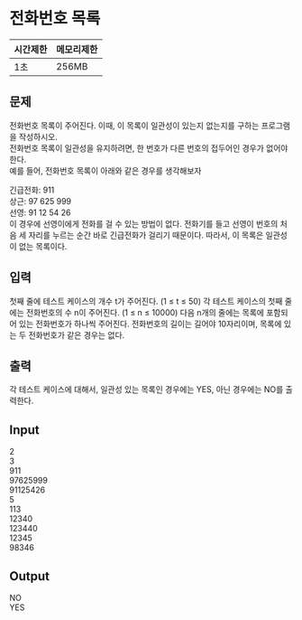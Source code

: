 # 전화번호 목록   
시간제한 | 메모리제한
------ | -------
1초 | 256MB
## 문제
전화번호 목록이 주어진다. 이때, 이 목록이 일관성이 있는지 없는지를 구하는 프로그램을 작성하시오.  
전화번호 목록이 일관성을 유지하려면, 한 번호가 다른 번호의 접두어인 경우가 없어야 한다.  
예를 들어, 전화번호 목록이 아래와 같은 경우를 생각해보자  
  
긴급전화: 911  
상근: 97 625 999  
선영: 91 12 54 26  
이 경우에 선영이에게 전화를 걸 수 있는 방법이 없다. 전화기를 들고 선영이 번호의 처음 세 자리를 누르는 순간 바로 긴급전화가 걸리기 때문이다. 따라서, 이 목록은 일관성이 없는 목록이다.  
  
## 입력
첫째 줄에 테스트 케이스의 개수 t가 주어진다. (1 ≤ t ≤ 50) 각 테스트 케이스의 첫째 줄에는 전화번호의 수 n이 주어진다. (1 ≤ n ≤ 10000) 다음 n개의 줄에는 목록에 포함되어 있는 전화번호가 하나씩 주어진다. 전화번호의 길이는 길어야 10자리이며, 목록에 있는 두 전화번호가 같은 경우는 없다.  
  
## 출력
각 테스트 케이스에 대해서, 일관성 있는 목록인 경우에는 YES, 아닌 경우에는 NO를 출력한다.  
  
## Input
2  
3  
911  
97625999  
91125426  
5  
113  
12340  
123440  
12345  
98346 
  
## Output
NO  
YES
